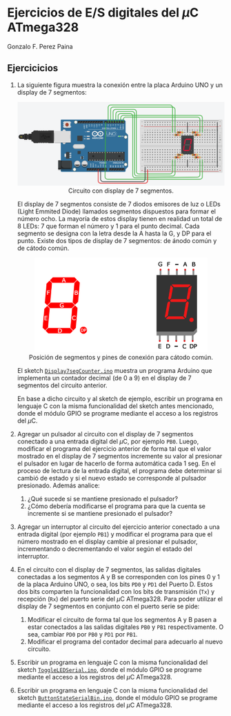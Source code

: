 # Ejercicios de E/S digitales del $`\mu`$C ATmega328

Gonzalo F. Perez Paina

<style>
td, th {
   border: none!important;
}
</style>

## Ejercicicios

1. La siguiente figura muestra la conexión entre la placa Arduino UNO y un display de 7 segmentos:
    <div align="center">
      <img src="img/tinkercad_display7seg.png" alt="Conexión con display de 7 segmentos" width="600"/>
      <br>Circuito con display de 7 segmentos.
    </div>

    El display de 7 segmentos consiste de 7 diodos emisores de luz o LEDs (Light Emmited Diode) llamados segmentos dispuestos para formar el número ocho. La mayoría de estos display tienen en realidad un total de 8 LEDs: 7 que forman el número y 1 para el punto decimal. Cada segmento se designa con la letra desde la A hasta la G, y DP para el punto. Existe dos tipos de display de 7 segmentos: de ánodo común y de cátodo común.
    <div align="center">
      <img src="img/display7seg.png" alt="Display de 7 segmentos" width="400"/>
      <br>Posición de segmentos y pines de conexión para cátodo común.
    </div>
    
    El sketch [`Display7segCounter.ino`](../src/arduino/sketch/Display7segCounter/Display7segCounter.ino) muestra un programa Arduino que implementa un contador decimal (de 0 a 9) en el display de 7 segmentos del circuito anterior.

    En base a dicho circuito y al sketch de ejemplo, escribir un programa en lenguaje C con la misma funcionalidad del sketch antes mencionado, donde el módulo GPIO se programe mediante el acceso a los registros del $`\mu`$C.

1. Agregar un pulsador al circuito con el display de 7 segmentos conectado a una entrada digital del $`\mu`$C, por ejemplo `PB0`. Luego, modificar el programa del ejercicio anterior de forma tal que el valor mostrado en el display de 7 segmentos incremente su valor al presionar el pulsador en lugar de hacerlo de forma automática cada 1 seg. En el proceso de lectura de la entrada digital, el programa debe determinar si cambió de estado y si el nuevo estado se corresponde al pulsador presionado. Además analice:
    1. ¿Qué sucede si se mantiene presionado el pulsador?
    1. ¿Cómo debería modificarse el programa para que la cuenta se incremente si se mantiene presionado el pulsador?

1. Agregar un interruptor al circuito del ejercicio anterior conectado a una entrada digital (por ejemplo `PB1`) y modificar el programa para que el número mostrado en el display cambie al presionar el pulsador, incrementando o decrementando el valor según el estado del interruptor.

1. En el circuito con el display de 7 segmentos, las salidas digitales conectadas a los segmentos A y B se corresponden con los pines 0 y 1 de la placa Arduino UNO, o sea, los bits `PD0` y `PD1` del Puerto D. Estos dos bits comparten la funcionalidad con los bits de transmisión (`Tx`) y recepción (`Rx`) del puerto serie del $`\mu`$C ATmega328. Para poder utilizar el display de 7 segmentos en conjunto con el puerto serie se pide:
    1. Modificar el circuito de forma tal que los segmentos A y B pasen a estar conectados a las salidas digitales `PB0` y `PB1` respectivamente. O sea, cambiar `PD0` por `PB0` y `PD1` por `PB1`.
    1. Modificar el programa del contador decimal para adecuarlo al nuevo circuito.

1. Escribir un programa en lenguaje C con la misma funcionalidad del sketch [`ToggleLEDSerial.ino`](https://github.com/ciiiutnfrc/ponchitoCIII/blob/master/sketch/ToggleLEDSerial/ToggleLEDSerial.ino), donde el módulo GPIO se programe mediante el acceso a los registros del $`\mu`$C ATmega328.

1. Escribir un programa en lenguaje C con la misma funcionalidad del sketch [`ButtonStateSerialBin.ino`](https://github.com/ciiiutnfrc/ponchitoCIII/blob/master/sketch/ButtonStateSerialBin/ButtonStateSerialBin.ino), donde el módulo GPIO se programe mediante el acceso a los registros del $`\mu`$C ATmega328.

